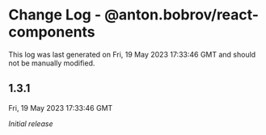 # Change Log - @anton.bobrov/react-components

This log was last generated on Fri, 19 May 2023 17:33:46 GMT and should not be manually modified.

## 1.3.1
Fri, 19 May 2023 17:33:46 GMT

_Initial release_

